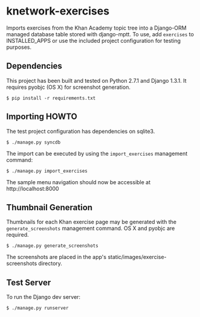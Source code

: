 knetwork-exercises
==================
Imports exercises from the Khan Academy topic tree into a Django-ORM managed
database table stored with django-mptt.  To use, add `exercises` to
INSTALLED_APPS or use the included project configuration for testing purposes.

Dependencies
------------
This project has been built and tested on Python 2.7.1 and Django 1.3.1.
It requires pyobjc (OS X) for screenshot generation.

    $ pip install -r requirements.txt

Importing HOWTO
---------------
The test project configuration has dependencies on sqlite3.

    $ ./manage.py syncdb

The import can be executed by using the `import_exercises` management command:

    $ ./manage.py import_exercises

The sample menu navigation should now be accessible at http://localhost:8000

Thumbnail Generation
--------------------
Thumbnails for each Khan exercise page may be generated with the
`generate_screenshots` management command.  OS X and pyobjc are required.

    $ ./manage.py generate_screenshots

The screenshots are placed in the app's static/images/exercise-screenshots
directory.

Test Server
-----------
To run the Django dev server:

    $ ./manage.py runserver
